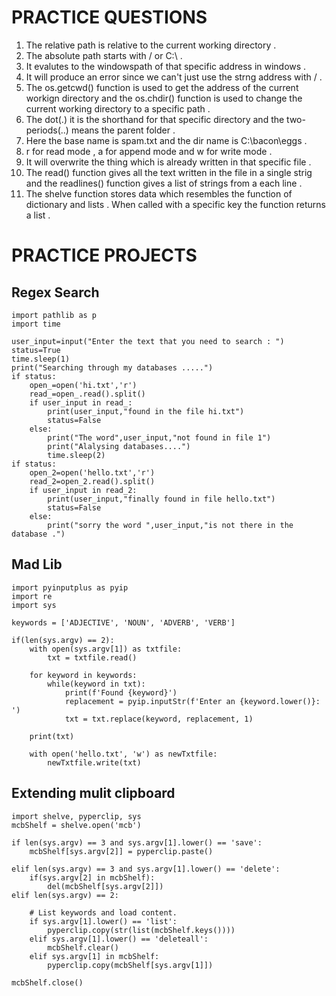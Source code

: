 # PRACTICE QUESTIONS

1. The relative path is relative to the current working directory .
2. The absolute path starts with / or C:\ .
3. It evalutes to the windowspath of that specific address in windows .
4. It will produce an error since we can't just use the strng address with / .
5. The os.getcwd() function is used to get the address of the current workign directory and the os.chdir() function is used to change the current working directory to a specific path .
6. The dot(.) it is the shorthand for that specific directory and the two-periods(..) means the parent folder .
7. Here the base name is spam.txt and the dir name is C:\bacon\eggs .
8. r for read mode , a for append mode and w for write mode .
9. It will overwrite the thing which is already written in that specific file .
10. The read() function gives all the text written in the file in a single strig and the readlines() function gives a list of strings from a each line .
11. The shelve function stores data which resembles the function of dictionary and lists . When called with a specific key the function returns a list .

# PRACTICE PROJECTS 

## Regex Search
```
import pathlib as p
import time 

user_input=input("Enter the text that you need to search : ")
status=True
time.sleep(1)
print("Searching through my databases .....")
if status:
    open_=open('hi.txt','r')
    read_=open_.read().split()
    if user_input in read_:
        print(user_input,"found in the file hi.txt")
        status=False
    else:
        print("The word",user_input,"not found in file 1")
        print("Alalysing databases....")
        time.sleep(2)
if status:
    open_2=open('hello.txt','r')
    read_2=open_2.read().split()
    if user_input in read_2:
        print(user_input,"finally found in file hello.txt")
        status=False
    else:
        print("sorry the word ",user_input,"is not there in the database .")
```
## Mad Lib
```
import pyinputplus as pyip
import re
import sys

keywords = ['ADJECTIVE', 'NOUN', 'ADVERB', 'VERB']

if(len(sys.argv) == 2):
    with open(sys.argv[1]) as txtfile:
        txt = txtfile.read()

    for keyword in keywords:
        while(keyword in txt):
            print(f'Found {keyword}')
            replacement = pyip.inputStr(f'Enter an {keyword.lower()}: ')
            txt = txt.replace(keyword, replacement, 1)

    print(txt)

    with open('hello.txt', 'w') as newTxtfile:
        newTxtfile.write(txt)
```

## Extending mulit clipboard
```
import shelve, pyperclip, sys
mcbShelf = shelve.open('mcb')

if len(sys.argv) == 3 and sys.argv[1].lower() == 'save':
    mcbShelf[sys.argv[2]] = pyperclip.paste()

elif len(sys.argv) == 3 and sys.argv[1].lower() == 'delete':
    if(sys.argv[2] in mcbShelf):
        del(mcbShelf[sys.argv[2]])
elif len(sys.argv) == 2:
    
    # List keywords and load content.
    if sys.argv[1].lower() == 'list':
        pyperclip.copy(str(list(mcbShelf.keys())))
    elif sys.argv[1].lower() == 'deleteall':
        mcbShelf.clear()
    elif sys.argv[1] in mcbShelf:
        pyperclip.copy(mcbShelf[sys.argv[1]])

mcbShelf.close()
```
